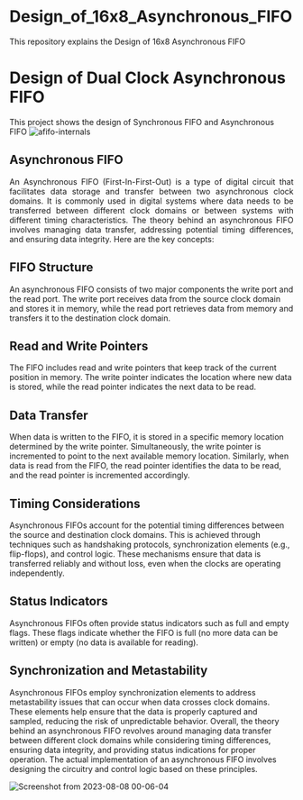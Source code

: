 # Design_of_16x8_Asynchronous_FIFO
This repository explains the Design of 16x8 Asynchronous FIFO
# Design of Dual Clock Asynchronous FIFO
This project shows the design of Synchronous FIFO and Asynchronous FIFO
![afifo-internals](https://github.com/Manikanta-IITB/Design_of_Synchronous_and_Asynchronous_FIFO/assets/138108630/83ba328d-fe6c-44f4-aaab-9af542738b18)
## Asynchronous FIFO
<p align="justify">
  An Asynchronous FIFO (First-In-First-Out) is a type of digital circuit that facilitates data storage and transfer between two
asynchronous clock domains. It is commonly used in digital systems where data needs to be transferred between different
clock domains or between systems with different timing characteristics.
The theory behind an asynchronous FIFO involves managing data transfer, addressing potential timing differences, and
ensuring data integrity. Here are the key concepts:

## FIFO Structure
An asynchronous FIFO consists of two major components the write port and the read port. The write port
receives data from the source clock domain and stores it in memory, while the read port retrieves data from memory and
transfers it to the destination clock domain.
## Read and Write Pointers
The FIFO includes read and write pointers that keep track of the current position in memory. The
write pointer indicates the location where new data is stored, while the read pointer indicates the next data to be read.
## Data Transfer
When data is written to the FIFO, it is stored in a specific memory location determined by the write pointer.
Simultaneously, the write pointer is incremented to point to the next available memory location. Similarly, when data is read
from the FIFO, the read pointer identifies the data to be read, and the read pointer is incremented accordingly.
## Timing Considerations
Asynchronous FIFOs account for the potential timing differences between the source and
destination clock domains. This is achieved through techniques such as handshaking protocols, synchronization elements
(e.g., flip-flops), and control logic. These mechanisms ensure that data is transferred reliably and without loss, even when the
clocks are operating independently.
## Status Indicators
Asynchronous FIFOs often provide status indicators such as full and empty flags. These flags indicate
whether the FIFO is full (no more data can be written) or empty (no data is available for reading).
## Synchronization and Metastability
Asynchronous FIFOs employ synchronization elements to address metastability issues
that can occur when data crosses clock domains. These elements help ensure that the data is properly captured and sampled,
reducing the risk of unpredictable behavior.
Overall, the theory behind an asynchronous FIFO revolves around managing data transfer between different clock domains
while considering timing differences, ensuring data integrity, and providing status indications for proper operation. The
actual implementation of an asynchronous FIFO involves designing the circuitry and control logic based on these principles.</p>
![Screenshot from 2023-08-08 00-06-04](https://github.com/Manikanta-IITB/Design_of_Synchronous_and_Asynchronous_FIFO/assets/138108630/66ff6954-6a41-4682-874a-248ffe3d4e1d)


